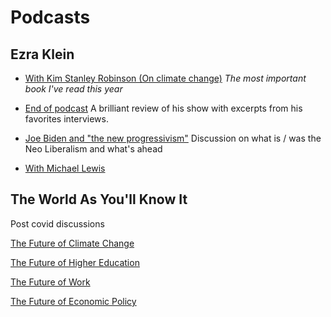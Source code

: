 # Podcasts

## Ezra Klein

- [With Kim Stanley Robinson (On climate change)](https://open.spotify.com/episode/2m2OT1IvL1KCUNilxmBNQm)
*The most important book I've read this year*

- [End of podcast](https://open.spotify.com/episode/0EsqWGFffO6nz20ktTKhYb)
A brilliant review of his show with excerpts from his favorites interviews.

- [Joe Biden and "the new progressivism"](https://open.spotify.com/episode/2v6QIcI9gKBV7g2DZEEJFi)
Discussion on what is / was the Neo Liberalism and what's ahead

- [With Michael Lewis](https://open.spotify.com/episode/5P0Nm3Fs7YY0hwefhUeVaE)


## The World As You'll Know It
Post covid discussions

[The Future of Climate Change](https://open.spotify.com/episode/2YJfGZrxghrjRkZ8uSCZdB)

[The Future of Higher Education](https://open.spotify.com/episode/7o5XwlLCEp6AJNrIQGteDk)

[The Future of Work](https://open.spotify.com/episode/1Qp2EgoX9TE0Omk7PEVT8T)

[The Future of Economic Policy](https://open.spotify.com/episode/78JocAF8iMLelSv4fhBxM2)